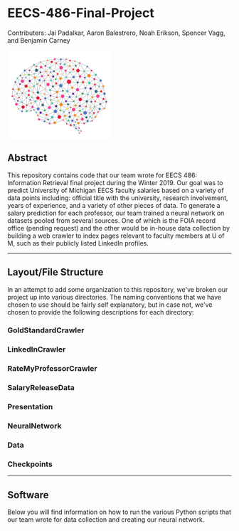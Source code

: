 # EECS-486-Final-Project

Contributers: Jai Padalkar, Aaron Balestrero, Noah Erikson, Spencer Vagg, and Benjamin Carney

<a href="rel"><img src="/NeuralNetwork.png" align="center" height="200" width="233" ></a>

## Abstract

This repository contains code that our team wrote for EECS 486: Information Retrieval final project during the Winter 2019. 
Our goal was to predict University of Michigan EECS faculty salaries based on a variety of data points including: official
title with the university, research involvement, years of experience, and a variety of other pieces of data. To generate a
salary prediction for each professor, our team trained a neural network on datasets pooled from several sources. One of
which is the FOIA record office (pending request) and the other would be in-house data collection by building a web crawler
to index pages relevant to faculty members at U of M, such as their publicly listed LinkedIn profiles. 


---

## Layout/File Structure

In an attempt to add some organization to this repository, we've broken our project up into various directories. The naming
conventions that we have chosen to use should be fairly self explanatory, but in case not, we've chosen to provide the
following descriptions for each directory:

### GoldStandardCrawler

### LinkedInCrawler

### RateMyProfessorCrawler

### SalaryReleaseData

### Presentation

### NeuralNetwork

### Data

### Checkpoints

---

## Software

Below you will find information on how to run the various Python scripts that our team wrote for data collection and creating our neural network.
